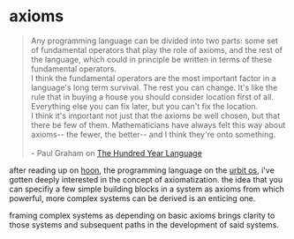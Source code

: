 # axioms

> Any programming language can be divided into two parts: some set of fundamental operators that play the role of axioms, and the rest of the language, which could in principle be written in terms of these fundamental operators.
<br> I think the fundamental operators are the most important factor in a language's long term survival. The rest you can change. It's like the rule that in buying a house you should consider location first of all. Everything else you can fix later, but you can't fix the location.
<br> I think it's important not just that the axioms be well chosen, but that there be few of them. Mathematicians have always felt this way about axioms-- the fewer, the better-- and I think they're onto something. 
<br><br>- Paul Graham on [The Hundred Year Language](http://www.paulgraham.com/hundred.html)

after reading up on [hoon](https://urbit.org/blog/why-hoon/), the programming language on the [urbit os](https://urbit.org/), i've gotten deeply interested in the concept of axiomatization.
the idea that you can specifiy a few simple building blocks in a system as axioms from which powerful, more complex systems can be derived is an enticing one.

framing complex systems as depending on basic axioms brings clarity to those systems and subsequent paths in the development of said systems.
